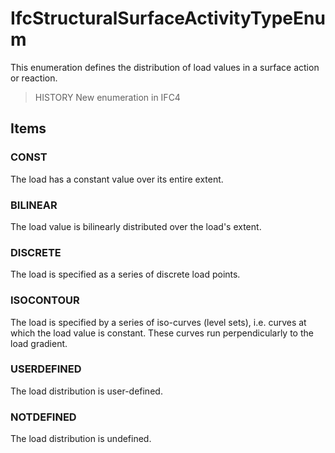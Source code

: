 # IfcStructuralSurfaceActivityTypeEnum

This enumeration defines the distribution of load values in a surface action or reaction.

> HISTORY  New enumeration in IFC4

## Items

### CONST
The load has a constant value over its entire extent.

### BILINEAR
The load value is bilinearly distributed over the load's extent.

### DISCRETE
The load is specified as a series of discrete load points.

### ISOCONTOUR
The load is specified by a series of iso-curves (level sets), i.e. curves at which the load value is constant.  These curves run perpendicularly to the load gradient.

### USERDEFINED
The load distribution is user-defined.

### NOTDEFINED
The load distribution is undefined.
